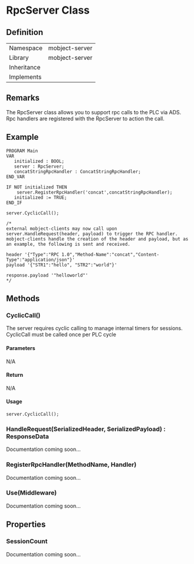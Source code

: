 # RpcServer Class

## Definition

|             |                |
| ----------- | -------------- |
| Namespace   | mobject-server |
| Library     | mobject-server |
| Inheritance |                |
| Implements  |                |

## Remarks

The RpcServer class allows you to support rpc calls to the PLC via ADS. Rpc handlers are registered with the RpcServer to action the call.

## Example

```declaration
PROGRAM Main
VAR
   initialized : BOOL;
   server : RpcServer;
   concatStringRpcHandler : ConcatStringRpcHandler;
END_VAR
```

```body
IF NOT initialized THEN
	server.RegisterRpcHandler('concat',concatStringRpcHandler);
   initialized := TRUE;
END_IF

server.CyclicCall();

/*
external mobject-clients may now call upon server.HandleRequest(header, payload) to trigger the RPC handler.  mobject-clients handle the creation of the header and payload, but as an example, the following is sent and received.

header '{"Type":"RPC 1.0","Method-Name":"concat","Content-Type":"application/json"}'
payload '{"STR1":"hello", "STR2":"world"}'

response.payload '"helloworld"'
*/

```

## Methods

### CyclicCall()

The server requires cyclic calling to manage internal timers for sessions. CyclicCall must be called once per PLC cycle

#### Parameters

N/A

#### Return

N/A

#### Usage

```example
server.CyclicCall();
```

### HandleRequest(SerializedHeader, SerializedPayload) : ResponseData

Documentation coming soon...

### RegisterRpcHandler(MethodName, Handler)

Documentation coming soon...

### Use(Middleware)

Documentation coming soon...

## Properties

### SessionCount

Documentation coming soon...
